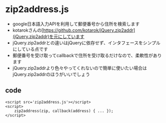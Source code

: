 # zip2address.js

* google日本語入力APIを利用して郵便番号から住所を検索します
* kotarokさんの[https://github.com/kotarok/jQuery.zip2addr](jQuery.zip2addr)を元にしています
* jQuery.zip2addrとの違いはjQueryに依存せず、インタフェースをシンプルにしている点です
* 郵便番号を受け取ってcallbackで住所を受け取るだけなので、柔軟性があります
* jQuery.zip2addrより色々やってくれないので簡単に使いたい場合はjQuery.zip2addrのほうがいいでしょう

## code

    <script src='zip2address.js'></script>
    <script>
        zip2address(zip, callback(address) { ... });
    </script>
